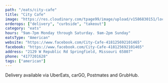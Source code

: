 ```yaml
---
path: "/eats/city-cafe"
title: "City Cafe"
image: "https://res.cloudinary.com/tpage99/image/upload/v1586830151/local417eats/local417eatslogo.png"
orderops: ["delivery", "curbside", "takeout"]
category: "eats"
hours: "9am-7pm Monday through Saturday. 9am-2pm Sunday"
eatsType: "American"
website: "https://www.facebook.com/City-Cafe-418125692101465"
facebook: "https://www.facebook.com/City-Cafe-418125692101465"
address: "2129 W Republic Rd Springfield, Missouri 65807"
phone: "4177201628"
tags: ["american"]
---
```


Delivery available via UberEats, carGO, Postmates and GrubHub.
